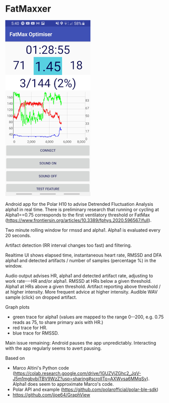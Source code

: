 # FatMaxxer

![Screenshot](https://raw.githubusercontent.com/IanPeake/FatMaxxer/main/screenshot-run-scaled.jpg)

Android app for the Polar H10 to advise Detrended Fluctuation Analysis alpha1 in real time.
There is preliminary research that running or cycling at Alpha1==0.75 corresponds to the first ventilatory threshold or FatMax
(https://www.frontiersin.org/articles/10.3389/fphys.2020.596567/full).

Two minute rolling window for rmssd and alpha1. Alpha1 is evaluated every 20 seconds.

Artifact detection (RR interval changes too fast) and filtering.

Realtime UI shows elapsed time, instantaneous heart rate, RMSSD and DFA alpha1 and detected artifacts / number of samples (percentage %) in the window.

Audio output advises HR, alpha1 and detected artifact rate,
adjusting to work rate---HR and/or alpha1.
RMSSD at HRs below a given threshold.
Alpha1 at HRs above a given threshold.
Artifact reporting above threshold / at higher intensity.
More frequent advice at higher intensity.
Audible WAV sample (click) on dropped artifact.

Graph plots
- green trace for alpha1 (values are mapped to the range 0--200, e.g. 0.75 reads as 75, to share primary axis with HR.)
- red trace for HR.
- blue trace for RMSSD.

Main issue remaining: Android pauses the app unpredictably. Interacting with the app regularly seems to avert pausing.

Based on
- Marco Altini's Python code
(https://colab.research.google.com/drive/1GUZVjZGhc2_JqV-J5m1mgbvbiTBV9WzZ?usp=sharing#scrollTo=AXWvsa6MMqSv).
Alpha1 does seem to approximate Marco's code.
- Polar API and example (https://github.com/polarofficial/polar-ble-sdk)
- https://github.com/jjoe64/GraphView
